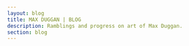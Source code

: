 ```yaml
---
layout: blog
title: MAX DUGGAN | BLOG
description: Ramblings and progress on art of Max Duggan.
section: blog
---
```

